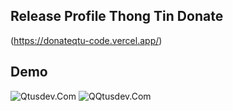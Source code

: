 ## Release Profile Thong Tin Donate
(https://donateqtu-code.vercel.app/)
## Demo
![Qtusdev.Com](https://files.catbox.moe/wh3h9y.png)
![QQtusdev.Com](https://files.catbox.moe/172qyk.png)

